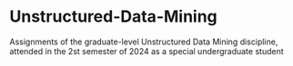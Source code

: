 # Unstructured-Data-Mining
Assignments of the graduate-level Unstructured Data Mining discipline, attended in the 2st semester of 2024 as a special undergraduate student
